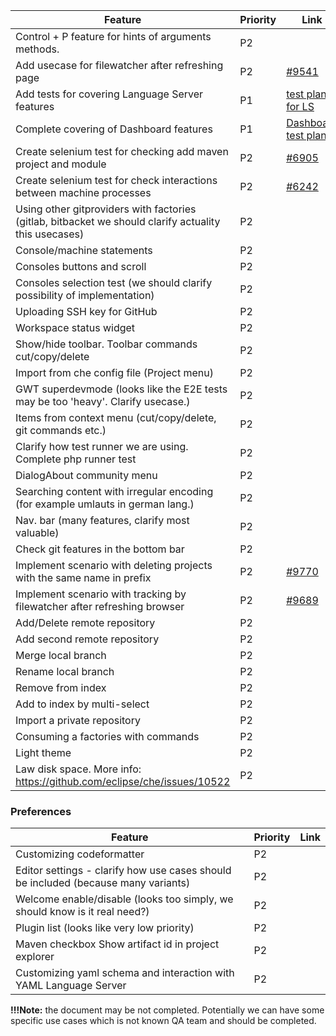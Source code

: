 |Feature|Priority|Link|
| ------------- | ------------- | ---------- |
|  Control + P feature for hints of arguments methods. | P2 | |
|  Add usecase for filewatcher after refreshing page | P2 | [#9541](https://github.com/eclipse/che/issues/9541) |
|  Add tests for covering Language Server features | P1 | [test plan for LS](https://github.com/eclipse/che/wiki/Test-plan-for-checking-Language-servers) |
|  Complete covering of  Dashboard features | P1 | [Dashboard test plan](https://docs.google.com/document/d/1HbU9rzto8wT-6CFE8GFPi3BEW60suVmSmxDkomqbxwQ/edit) |
|  Create selenium test for checking add maven project and module | P2 | [#6905](https://github.com/eclipse/che/issues/6905) |
|  Create selenium test for check interactions between machine processes | P2 | [#6242](https://github.com/eclipse/che/issues/6242) |
|  Using other gitproviders with factories (gitlab, bitbacket we should clarify actuality this usecases)  | P2 |  |
|  Console/machine statements | P2 | |
|  Consoles buttons and scroll | P2 | |
|  Consoles selection test (we should clarify possibility of implementation) | P2 |  |
|  Uploading SSH key for GitHub | P2 | |
|  Workspace status widget | P2 | |
|  Show/hide toolbar. Toolbar commands cut/copy/delete | P2 | |
|  Import from che config file (Project menu) | P2 |  |
|  GWT superdevmode (looks like the E2E tests may be too 'heavy'. Clarify usecase.) | P2 |  |
|  Items from context menu (cut/copy/delete, git commands etc.) | P2 |  |
|  Clarify how test runner we are using. Complete php runner test | P2 | |
|  DialogAbout community menu | P2 | |
|  Searching content with irregular encoding (for example umlauts in german lang.) | P2 |  |
|  Nav. bar (many features, clarify most valuable) | P2 |  |
|  Check git features in the  bottom bar | P2 | |
|  Implement scenario with deleting projects with the same name in prefix | P2 | [#9770](https://github.com/eclipse/che/issues/9770) |
|  Implement scenario with tracking by filewatcher after refreshing browser | P2 | [#9689](https://github.com/eclipse/che/pull/9689) |
|  Add/Delete remote repository | P2 | |
|  Add second remote repository | P2 | |
|  Merge local branch | P2 | |
|  Rename local branch | P2 | |
|  Remove from index | P2 | |
|  Add to index by multi-select | P2 |  |
|  Import a private repository | P2 | |
|  Сonsuming a factories with commands | P2 | |
|  Light theme| P2 | |
|  Law disk space. More info: https://github.com/eclipse/che/issues/10522| P2 | |


### Preferences
|Feature|Priority|Link|
| ------------- | ------------- | ---------- |
|  Customizing codeformatter | P2 | |
|  Editor settings - clarify how use cases should be included (because many variants) | P2 |  |
|  Welcome enable/disable (looks too simply, we should know is it real need?) | P2 |  |
|  Plugin list (looks like very low priority) | P2 |  |
|  Maven checkbox Show artifact id in project explorer | P2 | |
|  Customizing yaml schema and interaction with YAML Language Server | P2 | |

**!!!Note:** the document may be not completed. Potentially we can have some specific use cases which is not known QA team and should be completed.
